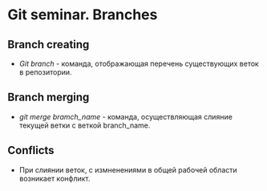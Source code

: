 # Git seminar. Branches

## Branch creating

* *Git branch* - команда, отображающая перечень существующих веток в репозитории.

## Branch merging

* *git merge bramch_name* - команда, осуществляющая слияние текущей ветки с веткой branch_name.

## Conflicts

* При слиянии веток, с измненениями в общей рабочей области возникает конфликт.
